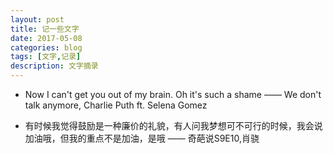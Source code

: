 ```yaml
---
layout: post
title: 记一些文字
date: 2017-05-08
categories: blog
tags: [文字,记录]
description: 文字摘录
---
```


* Now I can't get you out of my brain. Oh it's such a shame —— We don't talk anymore, Charlie Puth ft. Selena Gomez

* 有时候我觉得鼓励是一种廉价的礼貌，有人问我梦想可不可行的时候，我会说加油哦，但我的重点不是加油，是哦 —— 奇葩说S9E10,肖骁
